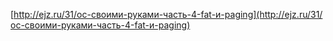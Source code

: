 [http://ejz.ru/31/ос-своими-руками-часть-4-fat-и-paging](http://ejz.ru/31/ос-своими-руками-часть-4-fat-и-paging)
